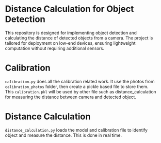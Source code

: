 # Distance Calculation for Object Detection
This repository is designed for implementing object detection and calculating the distance of detected objects from a camera. The project is tailored for deployment on low-end devices, ensuring lightweight computation without requiring additional sensors.

# Calibration
`calibration.py` does all the calibration related work. It use the photos from `calibration_photos` folder, then create a pickle based file to store them. This `calibration.pkl` will be used by other file such as distance_calculation for measuring the distance between camera and detected object.

# Distance Calculation
`distance_calculation.py` loads the model and calibration file to identify object and measure the distance. This is done in real time. 

